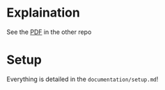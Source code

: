 # Explaination

See the [PDF](https://github.com/jeff-hykin/iilvd-online/blob/master/iLab%20Database.pdf) in the other repo

# Setup

Everything is detailed in the `documentation/setup.md`!
